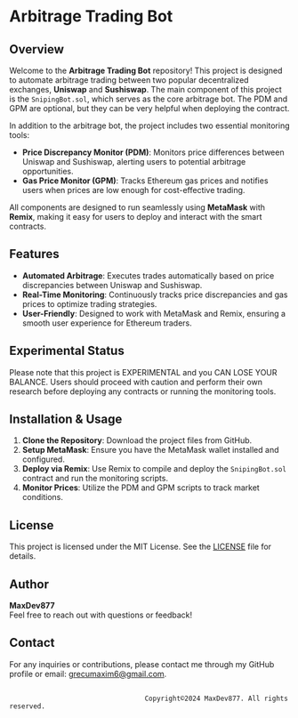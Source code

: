 # Arbitrage Trading Bot

## Overview

Welcome to the **Arbitrage Trading Bot** repository! This project is designed to automate arbitrage trading between two popular decentralized exchanges, **Uniswap** and **Sushiswap**. 
The main component of this project is the `SnipingBot.sol`, which serves as the core arbitrage bot. The PDM and GPM are optional, but they can be very helpful when deploying the contract.

In addition to the arbitrage bot, the project includes two essential monitoring tools:
- **Price Discrepancy Monitor (PDM)**: Monitors price differences between Uniswap and Sushiswap, alerting users to potential arbitrage opportunities.
- **Gas Price Monitor (GPM)**: Tracks Ethereum gas prices and notifies users when prices are low enough for cost-effective trading.

All components are designed to run seamlessly using **MetaMask** with **Remix**, making it easy for users to deploy and interact with the smart contracts.

## Features

- **Automated Arbitrage**: Executes trades automatically based on price discrepancies between Uniswap and Sushiswap.
- **Real-Time Monitoring**: Continuously tracks price discrepancies and gas prices to optimize trading strategies.
- **User-Friendly**: Designed to work with MetaMask and Remix, ensuring a smooth user experience for Ethereum traders.

## Experimental Status

Please note that this project is EXPERIMENTAL and you CAN LOSE YOUR BALANCE. Users should proceed with caution and perform their own research before deploying any contracts or running the monitoring tools.

## Installation & Usage

1. **Clone the Repository**: Download the project files from GitHub.
2. **Setup MetaMask**: Ensure you have the MetaMask wallet installed and configured.
3. **Deploy via Remix**: Use Remix to compile and deploy the `SnipingBot.sol` contract and run the monitoring scripts.
4. **Monitor Prices**: Utilize the PDM and GPM scripts to track market conditions.

## License

This project is licensed under the MIT License. See the [LICENSE](LICENSE) file for details.

## Author

**MaxDev877**  
Feel free to reach out with questions or feedback!

## Contact

For any inquiries or contributions, please contact me through my GitHub profile or email: grecumaxim6@gmail.com.
##
                                      Copyright©2024 MaxDev877. All rights reserved.

